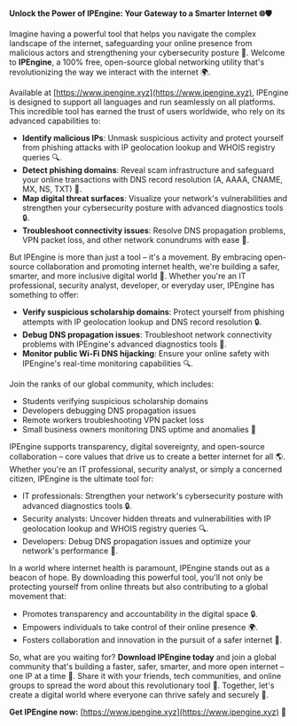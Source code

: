 **Unlock the Power of IPEngine: Your Gateway to a Smarter Internet 🌐🛡️**

Imagine having a powerful tool that helps you navigate the complex landscape of the internet, safeguarding your online presence from malicious actors and strengthening your cybersecurity posture 🔐. Welcome to **IPEngine**, a 100% free, open-source global networking utility that's revolutionizing the way we interact with the internet 🌍.

Available at [https://www.ipengine.xyz](https://www.ipengine.xyz), IPEngine is designed to support all languages and run seamlessly on all platforms. This incredible tool has earned the trust of users worldwide, who rely on its advanced capabilities to:

* **Identify malicious IPs**: Unmask suspicious activity and protect yourself from phishing attacks with IP geolocation lookup and WHOIS registry queries 🔍.
* **Detect phishing domains**: Reveal scam infrastructure and safeguard your online transactions with DNS record resolution (A, AAAA, CNAME, MX, NS, TXT) 📡.
* **Map digital threat surfaces**: Visualize your network's vulnerabilities and strengthen your cybersecurity posture with advanced diagnostics tools 🔒.
* **Troubleshoot connectivity issues**: Resolve DNS propagation problems, VPN packet loss, and other network conundrums with ease 🔧.

But IPEngine is more than just a tool – it's a movement. By embracing open-source collaboration and promoting internet health, we're building a safer, smarter, and more inclusive digital world 🌈. Whether you're an IT professional, security analyst, developer, or everyday user, IPEngine has something to offer:

* **Verify suspicious scholarship domains**: Protect yourself from phishing attempts with IP geolocation lookup and DNS record resolution 🔒.
* **Debug DNS propagation issues**: Troubleshoot network connectivity problems with IPEngine's advanced diagnostics tools 📡.
* **Monitor public Wi-Fi DNS hijacking**: Ensure your online safety with IPEngine's real-time monitoring capabilities 🔍.

Join the ranks of our global community, which includes:

* Students verifying suspicious scholarship domains
* Developers debugging DNS propagation issues
* Remote workers troubleshooting VPN packet loss
* Small business owners monitoring DNS uptime and anomalies 🚀

IPEngine supports transparency, digital sovereignty, and open-source collaboration – core values that drive us to create a better internet for all 🌎. Whether you're an IT professional, security analyst, or simply a concerned citizen, IPEngine is the ultimate tool for:

* IT professionals: Strengthen your network's cybersecurity posture with advanced diagnostics tools 🔒.
* Security analysts: Uncover hidden threats and vulnerabilities with IP geolocation lookup and WHOIS registry queries 🔍.
* Developers: Debug DNS propagation issues and optimize your network's performance 📡.

In a world where internet health is paramount, IPEngine stands out as a beacon of hope. By downloading this powerful tool, you'll not only be protecting yourself from online threats but also contributing to a global movement that:

* Promotes transparency and accountability in the digital space 🔒.
* Empowers individuals to take control of their online presence 🌍.
* Fosters collaboration and innovation in the pursuit of a safer internet 🚀.

So, what are you waiting for? **Download IPEngine today** and join a global community that's building a faster, safer, smarter, and more open internet – one IP at a time 🔗. Share it with your friends, tech communities, and online groups to spread the word about this revolutionary tool 📢. Together, let's create a digital world where everyone can thrive safely and securely 🌟.

**Get IPEngine now:** [https://www.ipengine.xyz](https://www.ipengine.xyz) 🔗